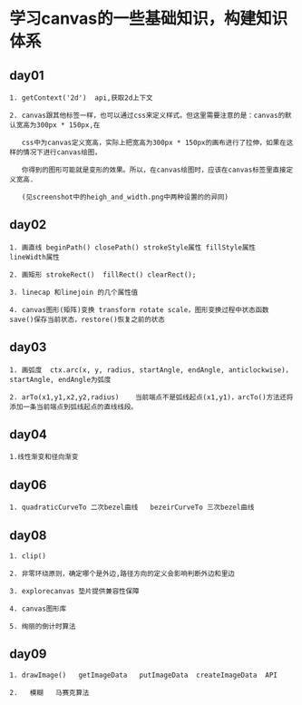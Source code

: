 #  学习canvas的一些基础知识，构建知识体系

## day01

    1. getContext('2d')  api,获取2d上下文

    2. canvas跟其他标签一样，也可以通过css来定义样式。但这里需要注意的是：canvas的默认宽高为300px * 150px,在

       css中为canvas定义宽高，实际上把宽高为300px * 150px的画布进行了拉伸，如果在这样的情况下进行canvas绘图，

       你得到的图形可能就是变形的效果。所以，在canvas绘图时，应该在canvas标签里直接定义宽高.

       (见screenshot中的heigh_and_width.png中两种设置的的异同)

   

## day02

    1. 画直线 beginPath() closePath() strokeStyle属性 fillStyle属性 lineWidth属性

    2. 画矩形 strokeRect()  fillRect() clearRect();

    3. linecap 和linejoin 的几个属性值

    4. canvas图形(矩阵)变换 transform rotate scale，图形变换过程中状态函数 save()保存当前状态，restore()恢复之前的状态

## day03

    1. 画弧度  ctx.arc(x, y, radius, startAngle, endAngle, anticlockwise)，startAngle, endAngle为弧度

    2. arTo(x1,y1,x2,y2,radius)    当前端点不是弧线起点(x1,y1)，arcTo()方法还将添加一条当前端点到弧线起点的直线线段。



## day04  

    1.线性渐变和径向渐变

## day06

    1. quadraticCurveTo 二次bezel曲线   bezeirCurveTo 三次bezel曲线
 
## day08

    1. clip()

    2. 非零环绕原则，确定哪个是外边,路径方向的定义会影响判断外边和里边

    3. explorecanvas 垫片提供兼容性保障

    4. canvas图形库

    5. 绚丽的倒计时算法

## day09

    1. drawImage()   getImageData   putImageData  createImageData  API

    2.   模糊   马赛克算法


 


